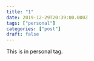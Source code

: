 ```yaml
---
title: "1"
date: 2019-12-29T20:39:00.000Z
tags: ["personal"]
categories: ["post"]
draft: false
---
```


This is in personal tag.